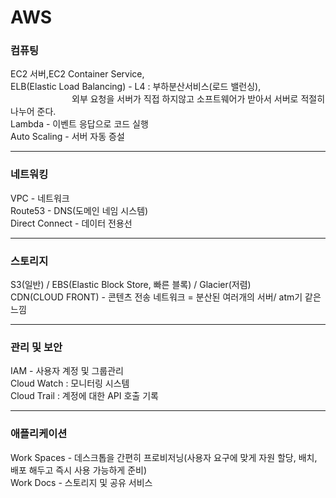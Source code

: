 # AWS

<h3>컴퓨팅</h3>  
EC2 서버,EC2 Container Service, 
<br>ELB(Elastic Load Balancing) - L4 : 부하분산서비스(로드 밸런싱), 
<br>&emsp;&emsp;&emsp;&emsp;&emsp;&emsp;&emsp;외부 요청을 서버가 직접 하지않고 소프트웨어가 받아서 서버로 적절히 나누어 준다.
<br>Lambda - 이벤트 응답으로 코드 실행
<br>Auto Scaling - 서버 자동 증설

<hr>

<h3>네트워킹</h3>
VPC - 네트워크
<br> Route53 - DNS(도메인 네임 시스템)
<br> Direct Connect - 데이터 전용선

<hr>

<h3>스토리지</h3>
S3(일반) / EBS(Elastic Block Store, 빠른 블록) / Glacier(저렴) 
<br>CDN(CLOUD FRONT) - 콘텐츠 전송 네트워크 = 분산된 여러개의 서버/ atm기 같은 느낌

<hr>

<h3>관리 및 보안</h3>
IAM - 사용자 계정 및 그룹관리
<br> Cloud Watch : 모니터링 시스템
<br> Cloud Trail : 계정에 대한 API 호출 기록

<hr>

<h3>애플리케이션</h3>
Work Spaces - 데스크톱을 간편히 프로비저닝(사용자 요구에 맞게 자원 할당, 배치, 배포 해두고 즉시 사용 가능하게 준비)
<br> Work Docs - 스토리지 및 공유 서비스

